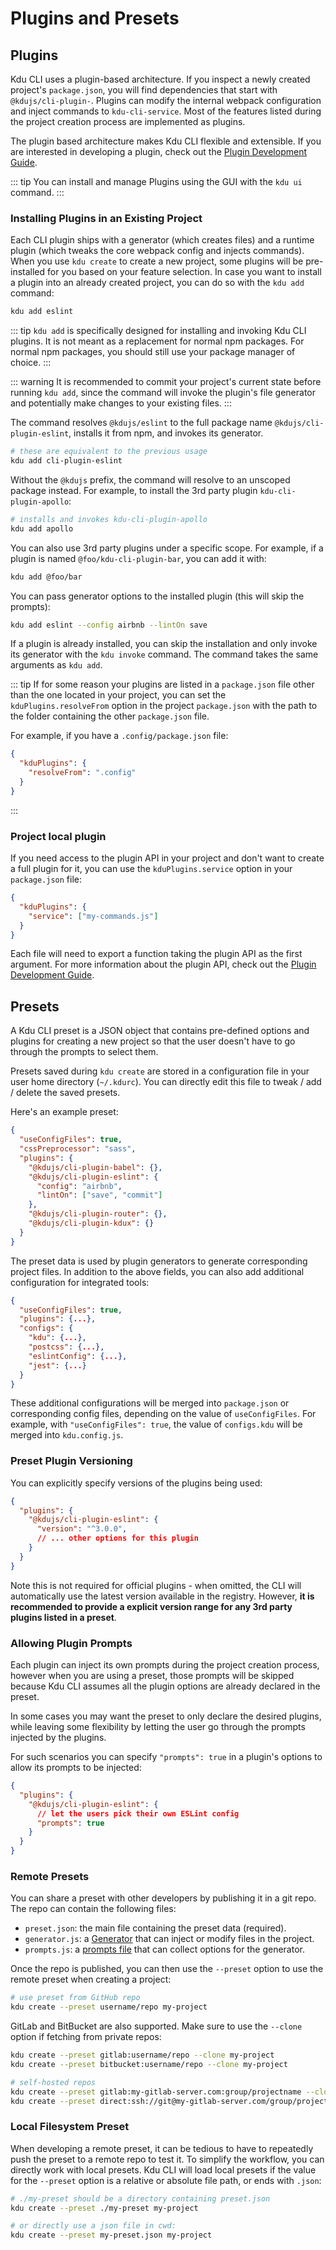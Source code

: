 # Plugins and Presets

## Plugins

Kdu CLI uses a plugin-based architecture. If you inspect a newly created project's `package.json`, you will find dependencies that start with `@kdujs/cli-plugin-`. Plugins can modify the internal webpack configuration and inject commands to `kdu-cli-service`. Most of the features listed during the project creation process are implemented as plugins.

The plugin based architecture makes Kdu CLI flexible and extensible. If you are interested in developing a plugin, check out the [Plugin Development Guide](../dev-guide/plugin-dev.md).

::: tip
You can install and manage Plugins using the GUI with the `kdu ui` command.
:::

### Installing Plugins in an Existing Project

Each CLI plugin ships with a generator (which creates files) and a runtime plugin (which tweaks the core webpack config and injects commands). When you use `kdu create` to create a new project, some plugins will be pre-installed for you based on your feature selection. In case you want to install a plugin into an already created project, you can do so with the `kdu add` command:

```bash
kdu add eslint
```

::: tip
`kdu add` is specifically designed for installing and invoking Kdu CLI plugins. It is not meant as a replacement for normal npm packages. For normal npm packages, you should still use your package manager of choice.
:::

::: warning
It is recommended to commit your project's current state before running `kdu add`, since the command will invoke the plugin's file generator and potentially make changes to your existing files.
:::

The command resolves `@kdujs/eslint` to the full package name `@kdujs/cli-plugin-eslint`, installs it from npm, and invokes its generator.

```bash
# these are equivalent to the previous usage
kdu add cli-plugin-eslint
```

Without the `@kdujs` prefix, the command will resolve to an unscoped package instead. For example, to install the 3rd party plugin `kdu-cli-plugin-apollo`:

```bash
# installs and invokes kdu-cli-plugin-apollo
kdu add apollo
```

You can also use 3rd party plugins under a specific scope. For example, if a plugin is named `@foo/kdu-cli-plugin-bar`, you can add it with:

```bash
kdu add @foo/bar
```

You can pass generator options to the installed plugin (this will skip the prompts):

```bash
kdu add eslint --config airbnb --lintOn save
```

If a plugin is already installed, you can skip the installation and only invoke its generator with the `kdu invoke` command. The command takes the same arguments as `kdu add`.

::: tip
If for some reason your plugins are listed in a `package.json` file other than the one located in your project, you can set the `kduPlugins.resolveFrom` option in the project `package.json` with the path to the folder containing the other `package.json` file.

For example, if you have a `.config/package.json` file:

```json
{
  "kduPlugins": {
    "resolveFrom": ".config"
  }
}
```
:::

### Project local plugin

If you need access to the plugin API in your project and don't want to create a full plugin for it, you can use the `kduPlugins.service` option in your `package.json` file:

```json
{
  "kduPlugins": {
    "service": ["my-commands.js"]
  }
}
```

Each file will need to export a function taking the plugin API as the first argument. For more information about the plugin API, check out the [Plugin Development Guide](../dev-guide/plugin-dev.md).

## Presets

A Kdu CLI preset is a JSON object that contains pre-defined options and plugins for creating a new project so that the user doesn't have to go through the prompts to select them.

Presets saved during `kdu create` are stored in a configuration file in your user home directory (`~/.kdurc`). You can directly edit this file to tweak / add / delete the saved presets.

Here's an example preset:

``` json
{
  "useConfigFiles": true,
  "cssPreprocessor": "sass",
  "plugins": {
    "@kdujs/cli-plugin-babel": {},
    "@kdujs/cli-plugin-eslint": {
      "config": "airbnb",
      "lintOn": ["save", "commit"]
    },
    "@kdujs/cli-plugin-router": {},
    "@kdujs/cli-plugin-kdux": {}
  }
}
```

The preset data is used by plugin generators to generate corresponding project files. In addition to the above fields, you can also add additional configuration for integrated tools:

``` json
{
  "useConfigFiles": true,
  "plugins": {...},
  "configs": {
    "kdu": {...},
    "postcss": {...},
    "eslintConfig": {...},
    "jest": {...}
  }
}
```

These additional configurations will be merged into `package.json` or corresponding config files, depending on the value of `useConfigFiles`. For example, with `"useConfigFiles": true`, the value of `configs.kdu` will be merged into `kdu.config.js`.

### Preset Plugin Versioning

You can explicitly specify versions of the plugins being used:

``` json
{
  "plugins": {
    "@kdujs/cli-plugin-eslint": {
      "version": "^3.0.0",
      // ... other options for this plugin
    }
  }
}
```

Note this is not required for official plugins - when omitted, the CLI will automatically use the latest version available in the registry. However, **it is recommended to provide a explicit version range for any 3rd party plugins listed in a preset**.

### Allowing Plugin Prompts

Each plugin can inject its own prompts during the project creation process, however when you are using a preset, those prompts will be skipped because Kdu CLI assumes all the plugin options are already declared in the preset.

In some cases you may want the preset to only declare the desired plugins, while leaving some flexibility by letting the user go through the prompts injected by the plugins.

For such scenarios you can specify `"prompts": true` in a plugin's options to allow its prompts to be injected:

``` json
{
  "plugins": {
    "@kdujs/cli-plugin-eslint": {
      // let the users pick their own ESLint config
      "prompts": true
    }
  }
}
```

### Remote Presets

You can share a preset with other developers by publishing it in a git repo. The repo can contain the following files:

- `preset.json`: the main file containing the preset data (required).
- `generator.js`: a [Generator](../dev-guide/plugin-dev.md#generator) that can inject or modify files in the project.
- `prompts.js`: a [prompts file](../dev-guide/plugin-dev.md#prompts-for-3rd-party-plugins) that can collect options for the generator.

Once the repo is published, you can then use the `--preset` option to use the remote preset when creating a project:

```bash
# use preset from GitHub repo
kdu create --preset username/repo my-project
```

GitLab and BitBucket are also supported. Make sure to use the `--clone` option if fetching from private repos:

```bash
kdu create --preset gitlab:username/repo --clone my-project
kdu create --preset bitbucket:username/repo --clone my-project

# self-hosted repos
kdu create --preset gitlab:my-gitlab-server.com:group/projectname --clone my-project
kdu create --preset direct:ssh://git@my-gitlab-server.com/group/projectname.git --clone my-project
```

### Local Filesystem Preset

When developing a remote preset, it can be tedious to have to repeatedly push the preset to a remote repo to test it. To simplify the workflow, you can directly work with local presets. Kdu CLI will load local presets if the value for the `--preset` option is a relative or absolute file path, or ends with `.json`:

```bash
# ./my-preset should be a directory containing preset.json
kdu create --preset ./my-preset my-project

# or directly use a json file in cwd:
kdu create --preset my-preset.json my-project
```
